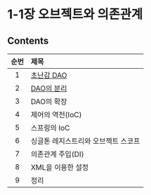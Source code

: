 # 1-1장 오브젝트와 의존관계

## Contents

| 순번 | 제목                                                                                                                                                                                                                                                                           |
| :--: | :----------------------------------------------------------------------------------------------------------------------------------------------------------------------------------------------------------------------------------------------------------------------------- |
|  1   | [초난감 DAO](https://github.com/0xe82de/Study/blob/main/Spring/%ED%86%A0%EB%B9%84%EC%9D%98%20%EC%8A%A4%ED%94%84%EB%A7%81%203.1/1-1%EC%9E%A5%20%EC%98%A4%EB%B8%8C%EC%A0%9D%ED%8A%B8%EC%99%80%20%EC%9D%98%EC%A1%B4%EA%B4%80%EA%B3%84/1.1%20%EC%B4%88%EB%82%9C%EA%B0%90%20DAO.md) |
|  2   | [DAO의 분리](https://github.com/0xe82de/Study/blob/main/Spring/%ED%86%A0%EB%B9%84%EC%9D%98%20%EC%8A%A4%ED%94%84%EB%A7%81%203.1/1-1%EC%9E%A5%20%EC%98%A4%EB%B8%8C%EC%A0%9D%ED%8A%B8%EC%99%80%20%EC%9D%98%EC%A1%B4%EA%B4%80%EA%B3%84/1.2%20DAO%EC%9D%98%20%EB%B6%84%EB%A6%AC.md) |
|  3   | DAO의 확장                                                                                                                                                                                                                                                                     |
|  4   | 제어의 역전(IoC)                                                                                                                                                                                                                                                               |
|  5   | 스프링의 IoC                                                                                                                                                                                                                                                                   |
|  6   | 싱글톤 레지스트리와 오브젝트 스코프                                                                                                                                                                                                                                            |
|  7   | 의존관계 주입(DI)                                                                                                                                                                                                                                                              |
|  8   | XML을 이용한 설정                                                                                                                                                                                                                                                              |
|  9   | 정리                                                                                                                                                                                                                                                                           |
